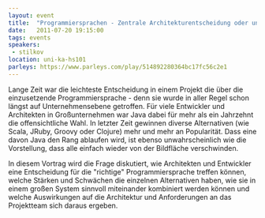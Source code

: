 ```yaml
---
layout: event
title:  "Programmiersprachen - Zentrale Architekturentscheidung oder unwichtiges Detail?"
date:   2011-07-20 19:15:00
tags: events
speakers:
 - stilkov
location: uni-ka-hs101
parleys: https://www.parleys.com/play/514892280364bc17fc56c2e1
---
```


Lange Zeit war die leichteste Entscheidung in einem Projekt die über die einzusetzende Programmiersprache - denn sie wurde in aller Regel schon längst auf Unternehmensebene getroffen. Für viele Entwickler und Architekten in Großunternehmen war Java dabei für mehr als ein Jahrzehnt die offensichtliche Wahl. In letzter Zeit gewinnen diverse Alternativen (wie Scala, JRuby, Groovy oder Clojure) mehr und mehr an Popularität. Dass eine davon Java den Rang ablaufen wird, ist ebenso unwahrscheinlich wie die Vorstellung, dass alle einfach wieder von der Bildfläche verschwinden.

In diesem Vortrag wird die Frage diskutiert, wie Architekten und Entwickler eine Entscheidung für die "richtige" Programmiersprache treffen können, welche Stärken und Schwächen die einzelnen Alternativen haben, wie sie in einem großen System sinnvoll miteinander kombiniert werden können und welche Auswirkungen auf die Architektur und Anforderungen an das Projektteam sich daraus ergeben.